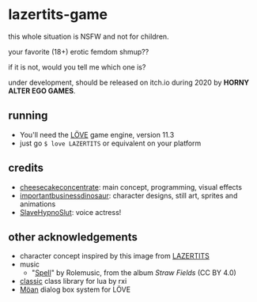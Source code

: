 # lazertits-game
this whole situation is NSFW and not for children.

your favorite (18+) erotic femdom shmup??

if it is not, would you tell me which one is?

under development, should be released on itch.io during 2020
by **HORNY ALTER EGO GAMES**.

## running

  * You'll need the [LÖVE](https://love2d.org/) game engine, version 11.3
  * just go `$ love LAZERTITS` or equivalent on your platform

## credits
  * [cheesecakeconcentrate](https://cheesecakeconcentrate.bdsmlr.com): main
  concept, programming, visual effects
  * [importantbusinessdinosaur](https://importantbusinessdinosaur.tumblr.com/):
  character designs, still art, sprites and animations
  * [SlaveHypnoSlut](https://slavehypnoslut.bdsmlr.com/): voice actress!

## other acknowledgements
  * character concept inspired by this image from
  [LAZERTITS](https://lazertits.com/about-us) 
  * music
    * "[Spell](https://freemusicarchive.org/music/Rolemusic/Straw_Fields/01_rolemusic_-_spell)" by Rolemusic, from the album _Straw Fields_ (CC BY 4.0)
  * [classic](https://github.com/rxi/classic) class library for lua by rxi
  * [Möan](https://love2d.org/forums/viewtopic.php?f=5&t=84110) dialog box
  system for LÖVE
